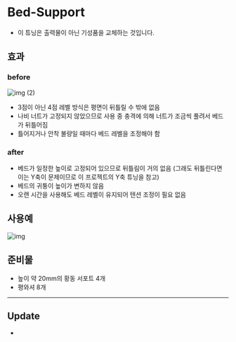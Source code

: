 # Bed-Support

- 이 튜닝은 출력물이 아닌 기성품을 교체하는 것입니다.

## 효과

### before

![img (2)](https://user-images.githubusercontent.com/14369006/236600288-84a9c3db-d424-47a4-a1b8-c882af6042ef.png)

- 3점이 아닌 4점 레벨 방식은 평면이 뒤틀릴 수 밖에 없음
- 나비 너트가 고정되지 않았으므로 사용 중 충격에 의해 너트가 조금씩 풀려서 베드가 뒤틀어짐
- 틀어지거나 안착 불량일 때마다 베드 레벨을 조정해야 함

### after
- 베드가 일정한 높이로 고정되어 있으므로 뒤틀림이 거의 없음 (그래도 뒤틀린다면 이는 Y축이 문제이므로 이 프로젝트의 Y축 튜닝을 참고)
- 베드의 귀퉁이 높이가 변하지 않음
- 오랜 시간을 사용해도 베드 레벨이 유지되어 텐션 조정이 필요 없음

## 사용예

![img](https://user-images.githubusercontent.com/14369006/236600194-3342afda-62d7-4fc8-a90a-27378f2dbe16.png)


## 준비물

- 높이 약 20mm의 황동 서포트 4개
- 평와셔 8개

***
## Update

-
